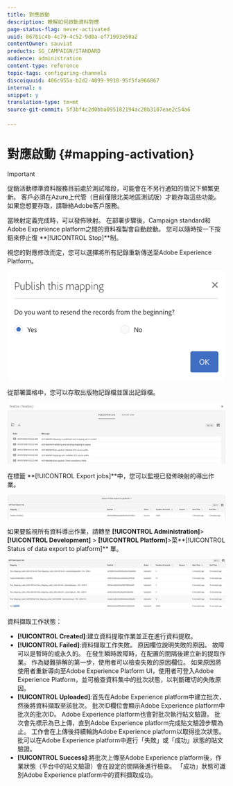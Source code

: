 ```yaml
---
title: 對應啟動
description: 瞭解如何啟動資料對應
page-status-flag: never-activated
uuid: 867b1c4b-4c79-4c52-9d0a-ef71993e50a2
contentOwner: sauviat
products: SG_CAMPAIGN/STANDARD
audience: administration
content-type: reference
topic-tags: configuring-channels
discoiquuid: 406c955a-b2d2-4099-9918-95f5fa966067
internal: n
snippet: y
translation-type: tm+mt
source-git-commit: 5f3bf4c2d0bba095182194ac28b3107eae2c54a6

---
```



# 對應啟動 {#mapping-activation}

>[!IMPORTANT]
>
>促銷活動標準資料服務目前處於測試階段，可能會在不另行通知的情況下頻繁更新。 客戶必須在Azure上代管（目前僅限北美地區測試版）才能存取這些功能。 如果您想要存取，請聯絡Adobe客戶服務。

當映射定義完成時，可以發佈映射。 在部署步驟後，Campaign standard和Adobe Experience platform之間的資料複製會自動啟動。 您可以隨時按一下按鈕來停止復 **[!UICONTROL Stop]**制。

視您的對應修改而定，您可以選擇將所有記錄重新傳送至Adobe Experience Platform。

![](assets/aep_publishmapping.png)

從部署圖格中，您可以存取出版物記錄檔並匯出記錄檔。

![](assets/aep_publog.png)

在標籤 **[!UICONTROL Export jobs]**中，您可以監視已發佈映射的導出作業。

![](assets/aep_jobstatus.png)

如果要監視所有資料導出作業，請轉至 **[!UICONTROL Administration]**>**[!UICONTROL Development]** > **[!UICONTROL Platform]**>菜**[!UICONTROL Status of data export to platform]** 單。

![](assets/aep_statusmapping.png)

資料擷取工作狀態：

* **[!UICONTROL Created]**:建立資料提取作業並正在進行資料提取。
* **[!UICONTROL Failed]**:資料擷取工作失敗。 原因欄位說明失敗的原因。 故障可以是暫時的或永久的。 在發生瞬時故障時，在配置的間隔後建立新的提取作業。 作為疑難排解的第一步，使用者可以檢查失敗的原因欄位。 如果原因將使用者重新導向至Adobe Experience Platform UI，使用者可登入Adobe Experience Platform，並可檢查資料集中的批次狀態，以判斷確切的失敗原因。
* **[!UICONTROL Uploaded]**:首先在Adobe Experience platform中建立批次，然後將資料擷取至該批次。 批次ID欄位會顯示Adobe Experience platform中批次的批次ID。 Adobe Experience platform也會對批次執行貼文驗證。 批次會先標示為已上傳，直到Adobe Experience platform完成貼文驗證步驟為止。 工作會在上傳後持續輪詢Adobe Experience platform以取得批次狀態。 批可以在Adobe Experience platform中進行「失敗」或「成功」狀態的貼文驗證。
* **[!UICONTROL Success]**:將批次上傳至Adobe Experience platform後，作業狀態（平台中的貼文驗證）會在設定的間隔後進行檢查。 「成功」狀態可識別Adobe Experience platform中的資料擷取成功。
